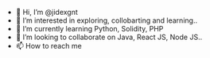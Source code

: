 - 👋 Hi, I’m @jidexgnt
- 👀 I’m interested in exploring, collobarting and learning..
- 🌱 I’m currently learning Python, Solidity, PHP
- 💞️ I’m looking to collaborate on Java, React JS, Node JS..
- 📫 How to reach me 

<!---
jidexgnt/jidexgnt is a ✨ special ✨ repository because its `README.md` (this file) appears on your GitHub profile.
You can click the Preview link to take a look at your changes.
--->
